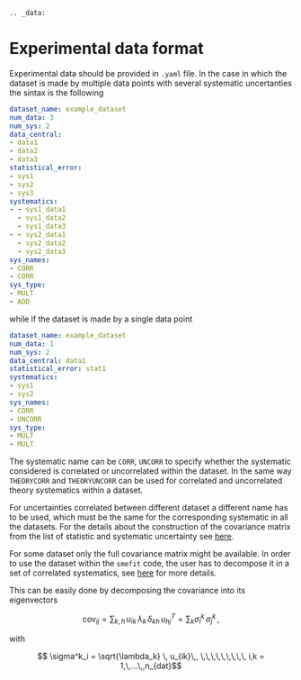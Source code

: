 ```eval_rst
.. _data:
```

# Experimental data format
Experimental data should be provided in `.yaml` file.
In the case in which the dataset is made by multiple data points with several systematic uncertanties the sintax is the following

```yaml
dataset_name: example_dataset
num_data: 3
num_sys: 2
data_central:
- data1
- data2
- data3
statistical_error:
- sys1
- sys2
- sys3
systematics:
- - sys1_data1
  - sys1_data2
  - sys1_data3
- - sys2_data1
  - sys2_data2
  - sys2_data3
sys_names:
- CORR
- CORR
sys_type:
- MULT
- ADD
```

while if the dataset is made by a single data point

```yaml
dataset_name: example_dataset
num_data: 1
num_sys: 2
data_central: data1
statistical_error: stat1
systematics:
- sys1
- sys2
sys_names:
- CORR
- UNCORR
sys_type:
- MULT
- MULT

```
The systematic name can be ``CORR``, ``UNCORR`` to specify whether the systematic considered is correlated or uncorrelated within the dataset.
In the same way ``THEORYCORR`` and ``THEORYUNCORR`` can be used for correlated and uncorrelated theory systematics within a dataset.

For uncertainties correlated between different dataset a different name has to be used, which must be
the same for the corresponding systematic in all the datasets. For the details about the construction of the 
covariance matrix from the list of statistic and systematic uncertainty see [here](./covariance.html#construction-of-the-covariance-matrix).

For some dataset only the full covariance matrix might be available. In order to use the dataset within the ``smefit`` code, the user has to decompose it in a set of correlated systematics,
see [here](./covariance.html#decomposition-of-experimental-covariance-matrix) for more details.

This can be easily done by decomposing the covariance into its eigenvectors

```math
  \text{cov}_{ij} = \sum_{k,h}\, u_{ik}\,\lambda_{k}\, \delta_{kh}\, u^T_{hj} = \sum_k \sigma^k_i \,\sigma^k_j\,,
```

with 

```math
  \sigma^k_i = \sqrt{\lambda_k} \, u_{ik}\,,     \,\,\,\,\,\,\,\,\, i,k = 1,\,...\,,n_{dat}
```